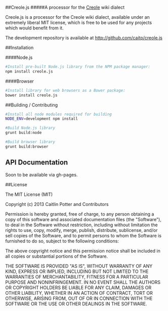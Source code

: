 ##Creole.js
#####A processor for the [Creole](http://wikicreole.org/) wiki dialect

Creole.js is a processor for the Creole wiki dialect, available under an extremely liberal MIT license, which is free to be used for any projects which would benefit from it.

The development repository is available at http://github.com/caitp/creole.js

##Installation

####Node.js

```bash
#Install pre-built Node.js library from the NPM package manager:
npm install creole.js
```

####Browser

```bash
#Install library for web browsers as a Bower package:
bower install creole.js
```

##Building / Contributing

```bash
#Install all node modules required for building
NODE_ENV=development npm install

#Build Node.js library
grunt build:node

#Build browser library
grunt build:browser
```

## API Documentation

Soon to be available via gh-pages.

##License

The MIT License (MIT)

Copyright (c) 2013 Caitlin Potter and Contributors

Permission is hereby granted, free of charge, to any person obtaining a copy
of this software and associated documentation files (the "Software"), to deal
in the Software without restriction, including without limitation the rights
to use, copy, modify, merge, publish, distribute, sublicense, and/or sell
copies of the Software, and to permit persons to whom the Software is
furnished to do so, subject to the following conditions:

The above copyright notice and this permission notice shall be included in
all copies or substantial portions of the Software.

THE SOFTWARE IS PROVIDED "AS IS", WITHOUT WARRANTY OF ANY KIND, EXPRESS OR
IMPLIED, INCLUDING BUT NOT LIMITED TO THE WARRANTIES OF MERCHANTABILITY,
FITNESS FOR A PARTICULAR PURPOSE AND NONINFRINGEMENT. IN NO EVENT SHALL THE
AUTHORS OR COPYRIGHT HOLDERS BE LIABLE FOR ANY CLAIM, DAMAGES OR OTHER
LIABILITY, WHETHER IN AN ACTION OF CONTRACT, TORT OR OTHERWISE, ARISING FROM,
OUT OF OR IN CONNECTION WITH THE SOFTWARE OR THE USE OR OTHER DEALINGS IN
THE SOFTWARE.
